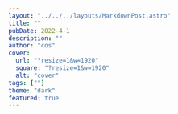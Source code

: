```yaml
---
layout: "../../../layouts/MarkdownPost.astro"
title: ""
pubDate: 2022-4-1
description: ""
author: "cos"
cover:
  url: "?resize=1&w=1920"
  square: "?resize=1&w=1920"
  alt: "cover"
tags: [""]
theme: "dark"
featured: true
---
```

